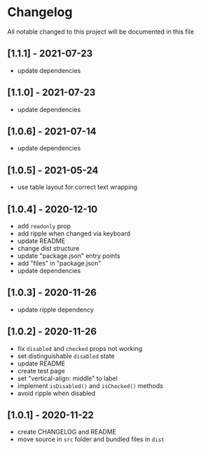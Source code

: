 # Changelog
All notable changed to this project will be documented in this file

## [1.1.1] - 2021-07-23
- update dependencies

## [1.1.0] - 2021-07-23
- update dependencies

## [1.0.6] - 2021-07-14
- update dependencies

## [1.0.5] - 2021-05-24
- use table layout for correct text wrapping

## [1.0.4] - 2020-12-10
- add `readonly` prop
- add ripple when changed via keyboard
- update README
- change dist structure
- update "package.json" entry points
- add "files" in "package.json"
- update dependencies

## [1.0.3] - 2020-11-26
- update ripple dependency

## [1.0.2] - 2020-11-26
- fix `disabled` and `checked` props not working
- set distinguishable `disabled` state
- update README
- create test page
- set "vertical-align: middle" to label
- implement `isDisabled()` and `isChecked()` methods
- avoid ripple when disabled

## [1.0.1] - 2020-11-22
- create CHANGELOG and README
- move source in `src` folder and bundled files in `dist`